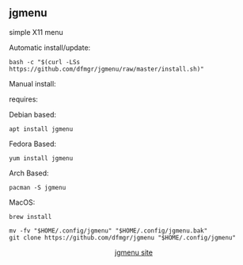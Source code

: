 ## jgmenu  
  
simple X11 menu  
  
Automatic install/update:

```shell
bash -c "$(curl -LSs https://github.com/dfmgr/jgmenu/raw/master/install.sh)"
```

Manual install:
  
requires:

Debian based:

```shell
apt install jgmenu
```  

Fedora Based:

```shell
yum install jgmenu
```  

Arch Based:

```shell
pacman -S jgmenu
```  

MacOS:  

```shell
brew install
```
  
```shell
mv -fv "$HOME/.config/jgmenu" "$HOME/.config/jgmenu.bak"
git clone https://github.com/dfmgr/jgmenu "$HOME/.config/jgmenu"
```
  
<p align=center>
  <a href="https://github.com/johanmalm/jgmenu#jgmenu-" target="_blank" rel="noopener noreferrer">jgmenu site</a>
</p>  
